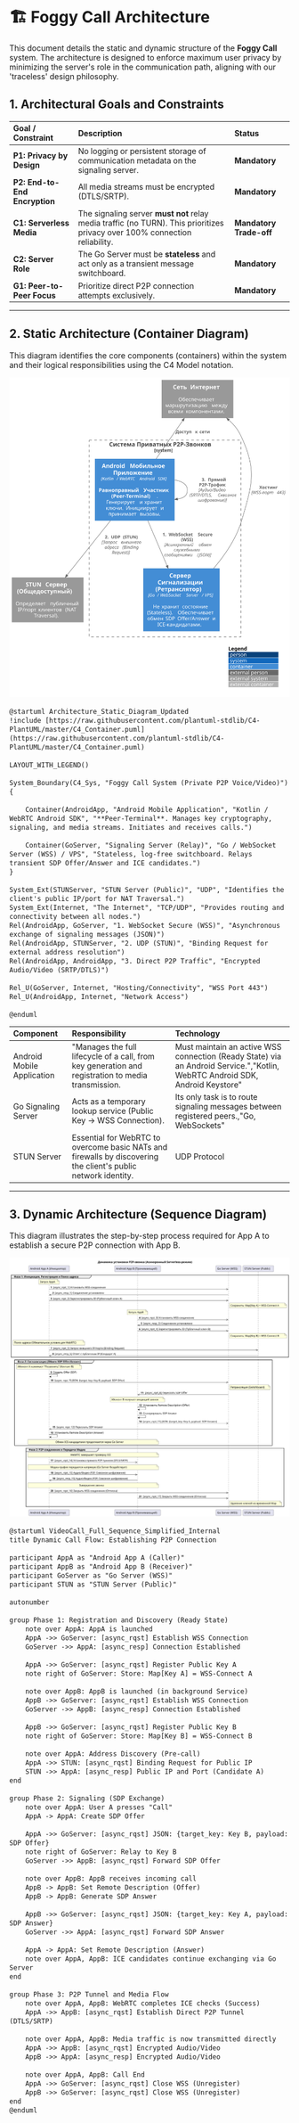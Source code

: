 # 🏗️ Foggy Call Architecture

This document details the static and dynamic structure of the **Foggy Call** system. The architecture is designed to enforce maximum user privacy by minimizing the server's role in the communication path, aligning with our 'traceless' design philosophy.

## 1. Architectural Goals and Constraints

| Goal / Constraint | Description | Status |
| :--- | :--- | :--- |
| **P1: Privacy by Design** | No logging or persistent storage of communication metadata on the signaling server. | **Mandatory** |
| **P2: End-to-End Encryption** | All media streams must be encrypted (DTLS/SRTP). | **Mandatory** |
| **C1: Serverless Media** | The signaling server **must not** relay media traffic (no TURN). This prioritizes privacy over 100% connection reliability. | **Mandatory Trade-off** |
| **C2: Server Role** | The Go Server must be **stateless** and act only as a transient message switchboard. | **Mandatory** |
| **G1: Peer-to-Peer Focus** | Prioritize direct P2P connection attempts exclusively. | **Mandatory** |

---

## 2. Static Architecture (Container Diagram)

This diagram identifies the core components (containers) within the system and their logical responsibilities using the C4 Model notation.

![Статическая Архитектура Foggy Call](foggy-call-architecture-c4.svg)

```plantuml
@startuml Architecture_Static_Diagram_Updated
!include [https://raw.githubusercontent.com/plantuml-stdlib/C4-PlantUML/master/C4_Container.puml](https://raw.githubusercontent.com/plantuml-stdlib/C4-PlantUML/master/C4_Container.puml)

LAYOUT_WITH_LEGEND()

System_Boundary(C4_Sys, "Foggy Call System (Private P2P Voice/Video)") {
    
    Container(AndroidApp, "Android Mobile Application", "Kotlin / WebRTC Android SDK", "**Peer-Terminal**. Manages key cryptography, signaling, and media streams. Initiates and receives calls.")
    
    Container(GoServer, "Signaling Server (Relay)", "Go / WebSocket Server (WSS) / VPS", "Stateless, log-free switchboard. Relays transient SDP Offer/Answer and ICE candidates.")
}

System_Ext(STUNServer, "STUN Server (Public)", "UDP", "Identifies the client's public IP/port for NAT Traversal.")
System_Ext(Internet, "The Internet", "TCP/UDP", "Provides routing and connectivity between all nodes.")
Rel(AndroidApp, GoServer, "1. WebSocket Secure (WSS)", "Asynchronous exchange of signaling messages (JSON)")
Rel(AndroidApp, STUNServer, "2. UDP (STUN)", "Binding Request for external address resolution")
Rel(AndroidApp, AndroidApp, "3. Direct P2P Traffic", "Encrypted Audio/Video (SRTP/DTLS)")

Rel_U(GoServer, Internet, "Hosting/Connectivity", "WSS Port 443")
Rel_U(AndroidApp, Internet, "Network Access")

@enduml
```

| Component | Responsibility | Technology |
| :--- | :--- | :--- |
| Android Mobile Application | "Manages the full lifecycle of a call, from key generation and registration to media transmission.  | Must maintain an active WSS connection (Ready State) via an Android Service.","Kotlin, WebRTC Android SDK, Android Keystore" |
| Go Signaling Server | Acts as a temporary lookup service (Public Key -> WSS Connection).  | Its only task is to route signaling messages between registered peers.,"Go, WebSockets" |
| STUN Server | Essential for WebRTC to overcome basic NATs and firewalls by discovering the client's public network identity.  | UDP Protocol |

---

## 3. Dynamic Architecture (Sequence Diagram)

This diagram illustrates the step-by-step process required for App A to establish a secure P2P connection with App B.

![Динамическая Архитектура Foggy Call](foggy-call-architecture-sequence.svg)

```plantuml
@startuml VideoCall_Full_Sequence_Simplified_Internal
title Dynamic Call Flow: Establishing P2P Connection

participant AppA as "Android App A (Caller)"
participant AppB as "Android App B (Receiver)"
participant GoServer as "Go Server (WSS)"
participant STUN as "STUN Server (Public)"

autonumber

group Phase 1: Registration and Discovery (Ready State)
    note over AppA: AppA is launched
    AppA ->> GoServer: [async_rqst] Establish WSS Connection
    GoServer ->> AppA: [async_resp] Connection Established

    AppA ->> GoServer: [async_rqst] Register Public Key A
    note right of GoServer: Store: Map[Key A] = WSS-Connect A

    note over AppB: AppB is launched (in background Service)
    AppB ->> GoServer: [async_rqst] Establish WSS Connection
    GoServer ->> AppB: [async_resp] Connection Established

    AppB ->> GoServer: [async_rqst] Register Public Key B
    note right of GoServer: Store: Map[Key B] = WSS-Connect B

    note over AppA: Address Discovery (Pre-call)
    AppA ->> STUN: [async_rqst] Binding Request for Public IP
    STUN ->> AppA: [async_resp] Public IP and Port (Candidate A)
end

group Phase 2: Signaling (SDP Exchange)
    note over AppA: User A presses "Call"
    AppA -> AppA: Create SDP Offer
    
    AppA ->> GoServer: [async_rqst] JSON: {target_key: Key B, payload: SDP Offer}
    note right of GoServer: Relay to Key B
    GoServer ->> AppB: [async_rqst] Forward SDP Offer
    
    note over AppB: AppB receives incoming call
    AppB -> AppB: Set Remote Description (Offer)
    AppB -> AppB: Generate SDP Answer
    
    AppB ->> GoServer: [async_rqst] JSON: {target_key: Key A, payload: SDP Answer}
    GoServer ->> AppA: [async_rqst] Forward SDP Answer
    
    AppA -> AppA: Set Remote Description (Answer)
    note over AppA, AppB: ICE candidates continue exchanging via Go Server
end

group Phase 3: P2P Tunnel and Media Flow
    note over AppA, AppB: WebRTC completes ICE checks (Success)
    AppA ->> AppB: [async_rqst] Establish Direct P2P Tunnel (DTLS/SRTP)
    
    note over AppA, AppB: Media traffic is now transmitted directly
    AppA ->> AppB: [async_rqst] Encrypted Audio/Video
    AppB ->> AppA: [async_resp] Encrypted Audio/Video
    
    note over AppA, AppB: Call End
    AppA ->> GoServer: [async_rqst] Close WSS (Unregister)
    AppB ->> GoServer: [async_rqst] Close WSS (Unregister)
end
@enduml
```
